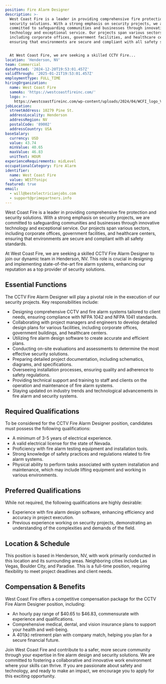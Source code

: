 ```yaml
---
position: Fire Alarm Designer
description: >-
  West Coast Fire is a leader in providing comprehensive fire protection and
  security solutions. With a strong emphasis on security projects, we are
  committed to safeguarding communities and businesses through innovative
  technology and exceptional service. Our projects span various sectors,
  including corporate offices, government facilities, and healthcare centers,
  ensuring that environments are secure and compliant with all safety standards.


  At West Coast Fire, we are seeking a skilled CCTV Fire...
location: 'Henderson, NV'
team: Commercial
datePosted: '2024-12-20T19:53:01.457Z'
validThrough: '2025-01-21T19:53:01.457Z'
employmentType: FULL_TIME
hiringOrganization:
  name: West Coast Fire
  sameAs: 'https://westcoastfireinc.com/'
  logo: >-
    https://westcoastfireinc.com/wp-content/uploads/2024/04/WCFI_logo_V1_Transparent-1-800x294.png
jobLocation:
  streetAddress: 10279 Pine St.
  addressLocality: Henderson
  addressRegion: NV
  postalCode: '89002'
  addressCountry: USA
baseSalary:
  currency: USD
  value: 43.74
  minValue: 40.65
  maxValue: 46.83
  unitText: HOUR
experienceRequirements: midLevel
occupationalCategory: Fire Alarm
identifier:
  name: West Coast Fire
  value: WESTfsnipc
featured: true
email:
  - will@bestelectricianjobs.com
  - support@primepartners.info
---
```




West Coast Fire is a leader in providing comprehensive fire protection and security solutions. With a strong emphasis on security projects, we are committed to safeguarding communities and businesses through innovative technology and exceptional service. Our projects span various sectors, including corporate offices, government facilities, and healthcare centers, ensuring that environments are secure and compliant with all safety standards.

At West Coast Fire, we are seeking a skilled CCTV Fire Alarm Designer to join our dynamic team in Henderson, NV. This role is crucial in designing and implementing state-of-the-art fire alarm systems, enhancing our reputation as a top provider of security solutions.

## Essential Functions

The CCTV Fire Alarm Designer will play a pivotal role in the execution of our security projects. Key responsibilities include:

- Designing comprehensive CCTV and fire alarm systems tailored to client needs, ensuring compliance with NFPA 1042 and NFPA 1041 standards.
- Collaborating with project managers and engineers to develop detailed design plans for various facilities, including corporate offices, government buildings, and healthcare centers.
- Utilizing fire alarm design software to create accurate and efficient plans.
- Conducting on-site evaluations and assessments to determine the most effective security solutions.
- Preparing detailed project documentation, including schematics, diagrams, and specifications.
- Overseeing installation processes, ensuring quality and adherence to safety regulations.
- Providing technical support and training to staff and clients on the operation and maintenance of fire alarm systems.
- Staying updated on industry trends and technological advancements in fire alarm and security systems.

## Required Qualifications

To be considered for the CCTV Fire Alarm Designer position, candidates must possess the following qualifications:

- A minimum of 3-5 years of electrical experience.
- A valid electrical license for the state of Nevada.
- Proficiency with fire alarm testing equipment and installation tools.
- Strong knowledge of safety practices and regulations related to fire alarm systems.
- Physical ability to perform tasks associated with system installation and maintenance, which may include lifting equipment and working in various environments.

## Preferred Qualifications

While not required, the following qualifications are highly desirable:

- Experience with fire alarm design software, enhancing efficiency and accuracy in project execution.
- Previous experience working on security projects, demonstrating an understanding of the complexities and demands of the field.

## Location & Schedule

This position is based in Henderson, NV, with work primarily conducted in this location and its surrounding areas. Neighboring cities include Las Vegas, Boulder City, and Paradise. This is a full-time position, requiring flexibility to meet project deadlines and client needs.

## Compensation & Benefits

West Coast Fire offers a competitive compensation package for the CCTV Fire Alarm Designer position, including:

- An hourly pay range of $40.65 to $46.83, commensurate with experience and qualifications.
- Comprehensive medical, dental, and vision insurance plans to support your health and well-being.
- A 401(k) retirement plan with company match, helping you plan for a secure financial future.

Join West Coast Fire and contribute to a safer, more secure community through your expertise in fire alarm design and security solutions. We are committed to fostering a collaborative and innovative work environment where your skills can thrive. If you are passionate about safety and technology, and ready to make an impact, we encourage you to apply for this exciting opportunity.
